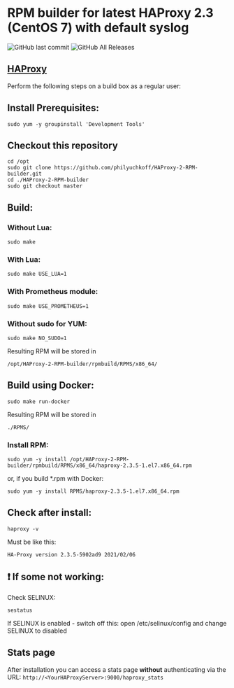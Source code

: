 # RPM builder for latest HAProxy 2.3 (CentOS 7) with default syslog

![GitHub last commit](https://img.shields.io/github/last-commit/philyuchkoff/HAProxy-2-RPM-builder?style=for-the-badge)
![GitHub All Releases](https://img.shields.io/github/downloads/philyuchkoff/HAProxy-2-RPM-builder/total?style=for-the-badge)


## [HAProxy](http://www.haproxy.org/)

Perform the following steps on a build box as a regular user:

## Install Prerequisites:

    sudo yum -y groupinstall 'Development Tools'

## Checkout this repository
    cd /opt
    sudo git clone https://github.com/philyuchkoff/HAProxy-2-RPM-builder.git
    cd ./HAProxy-2-RPM-builder
    sudo git checkout master

## Build:

### Without Lua:

    sudo make
    
### With Lua:

    sudo make USE_LUA=1

### With Prometheus module:

    sudo make USE_PROMETHEUS=1

### Without sudo for YUM:

    sudo make NO_SUDO=1

Resulting RPM will be stored in 

    /opt/HAProxy-2-RPM-builder/rpmbuild/RPMS/x86_64/

## Build using Docker:

    sudo make run-docker

Resulting RPM will be stored in 

    ./RPMS/


### Install RPM:

    sudo yum -y install /opt/HAProxy-2-RPM-builder/rpmbuild/RPMS/x86_64/haproxy-2.3.5-1.el7.x86_64.rpm

or, if you build *.rpm with Docker:

    sudo yum -y install RPMS/haproxy-2.3.5-1.el7.x86_64.rpm 
    

## Check after install:

    haproxy -v

Must be like this:

    HA-Proxy version 2.3.5-5902ad9 2021/02/06
    

## :exclamation: If some not working:

Check SELINUX:

    sestatus

If SELINUX is enabled  - switch off this: open /etc/selinux/config and change SELINUX to disabled

## Stats page

After installation you can access a stats page **without** authenticating via the URL: `http://<YourHAProxyServer>:9000/haproxy_stats`
